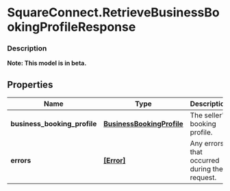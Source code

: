 # SquareConnect.RetrieveBusinessBookingProfileResponse

### Description
**Note: This model is in beta.**



## Properties
Name | Type | Description | Notes
------------ | ------------- | ------------- | -------------
**business_booking_profile** | [**BusinessBookingProfile**](BusinessBookingProfile.md) | The seller&#39;s booking profile. | [optional] 
**errors** | [**[Error]**](Error.md) | Any errors that occurred during the request. | [optional] 


